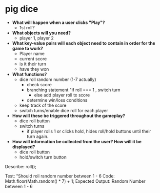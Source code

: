 # pig dice

- **What will happen when a user clicks "Play"?**
    - 1st roll?
- **What objects will you need?**
    - player 1, player 2
- **What key-value pairs will each object need to contain in order for the game to work?**
    - Player name
    - current score
    - is it their turn
    - have they won
- **What functions?**
    - dice roll random number (1-7 actually)
        - check score
        - branching statement "if roll === 1 , switch turn
          - else add player roll to score
        - determine win/loss conditions
    - keep track of the score
    - switch turns/enable dice roll for each player
- **How will these be triggered throughout the gameplay?**
    - dice roll button
    - switch turns
        - if player rolls 1 or clicks hold, hides roll/hold buttons until their turn again.
- **How will information be collected from the user? How will it be displayed?**
    - dice roll button
    - hold/switch turn button


Describe: roll();

Test: "Should roll random number between 1 - 6 
Code: Math.floor(Math.random() * 7) + 1;
Expected Output: Random Number between 1 - 6